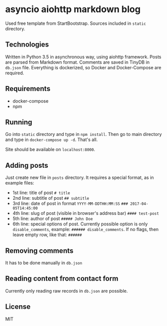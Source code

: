# asyncio aiohttp markdown blog

Used free template from StartBootstrap. Sources included in `static` directory.

## Technologies
Written in Python 3.5 in asynchronous way, using aiohttp framework. Posts are parsed from Markdown format. Comments are saved in TinyDB in `db.json` file.
Everything is dockerized, so Docker and Docker-Compose are required.

## Requirements
* docker-compose
* npm

## Running
Go into `static` directory and type in `npm install`. Then go to main directory and type in `docker-compose up -d`. That's all.

Site should be available on `localhost:8000`.

## Adding posts
Just create new file in `posts` directory. It requires a special format, as in example files:
* 1st line: title of post `# title`
* 2nd line: subtitle of post `## subtitle`
* 3rd line: date of post in format `YYYY-MM-DDTHH:MM:SS` `### 2017-04-05T14:45:00`
* 4th line: slug of post (visible in browser's address bar) `#### test-post`
* 5th line: author of post `##### John Doe`
* 6th line: special options of post. Currently possible option is only `disable_comments`, example: `###### disable_comments`. If no flags, then leave empty row, like that: `######`


## Removing comments
It has to be done manually in `db.json`

## Reading content from contact form
Currently only reading raw records in `db.json` are possible.

## License
MIT
